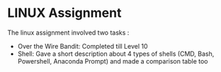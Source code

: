 # LINUX Assignment

The linux assignment involved two tasks :
- Over the Wire Bandit: Completed till Level 10
- Shell: Gave a short description about 4 types of shells (CMD, Bash, Powershell, Anaconda Prompt) and made a comparison table too


